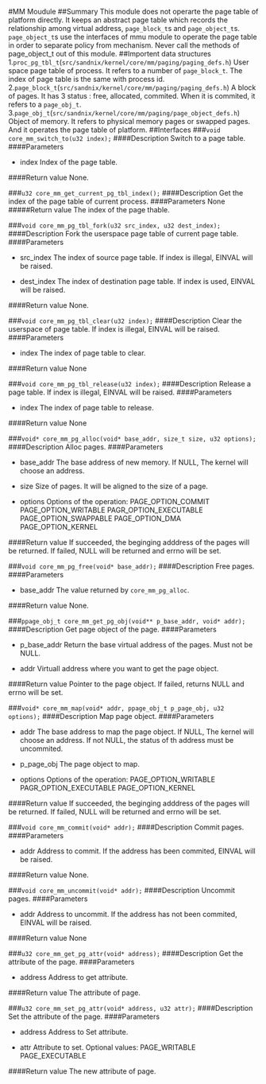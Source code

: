 #MM Moudule
##Summary
This module does not operarte the page table of platform directly. It keeps an abstract page table which records the relationship among virtual address, `page_block_t`s and `page_object_t`s. `page_object_t`s use the interfaces of mmu module to operate the page table in order to separate policy from mechanism.
Never call the methods of page_object_t out of this module.
##Importent data structures
1.`proc_pg_tbl_t`(`src/sandnix/kernel/core/mm/paging/paging_defs.h`)
User space page table of process. It refers to a number of `page_block_t`.
The index of page table is the same with process id.
2.`page_block_t`(`src/sandnix/kernel/core/mm/paging/paging_defs.h`)
A block of pages. It has 3 status : free, allocated, commited. When it is commited, it refers to a `page_obj_t`.
3.`page_obj_t`(`src/sandnix/kernel/core/mm/paging/page_object_defs.h`)
Object of memory. It refers to physical memory pages or swapped pages. And it operates the page table of platform.
##Interfaces
###`void core_mm_switch_to(u32 index);`
####Description
Switch to a page table.
####Parameters
* index
Index of the page table.

####Return value
None.

###`u32 core_mm_get_current_pg_tbl_index();`
####Description
Get the index of the page table of current process.
####Parameters
None
#####Return value
The index of the page thable.

###`void core_mm_pg_tbl_fork(u32 src_index, u32 dest_index);`
####Description
Fork the userspace page table of current page table.
####Parameters
* src_index
The index of source page table. If index is illegal, EINVAL will be raised.

* dest_index
The index of destination page table. If index is used, EINVAL will be raised.

####Return value
None.

###`void core_mm_pg_tbl_clear(u32 index);`
####Description
Clear the userspace of page table. If index is illegal, EINVAL will be raised.
####Parameters
* index
The index of page table to clear.

####Return value
None

###`void core_mm_pg_tbl_release(u32 index);`
####Description
Release a page table. If index is illegal, EINVAL will be raised.
####Parameters
* index
The index of page table to release.

####Return value
None

###`void* core_mm_pg_alloc(void* base_addr, size_t size, u32 options);`
####Description
Alloc pages.
####Parameters
* base_addr
The base address of new memory. If NULL, The kernel will choose an address.

* size
Size of pages. It will be aligned to the size of a page.

* options
Options of the operation:
PAGE_OPTION_COMMIT
PAGE_OPTION_WRITABLE
PAGR_OPTION_EXECUTABLE
PAGE_OPTION_SWAPPABLE
PAGE_OPTION_DMA
PAGE_OPTION_KERNEL

####Return value
If succeeded, the beginging adddress of the pages will be returned.
If failed, NULL will be returned and errno will be set.

###`void core_mm_pg_free(void* base_addr);`
####Description
Free pages.
####Parameters
* base_addr
The value returned by `core_mm_pg_alloc`.

####Return value
None.

###`ppage_obj_t core_mm_get_pg_obj(void** p_base_addr, void* addr);`
####Description
Get page object of the page.
####Parameters
* p_base_addr
Return the base virtual address of the pages. Must not be NULL.

* addr
Virtuall address where you want to get the page object.

####Return value
Pointer to the page object. If failed, returns NULL and errno will be set.

###`void* core_mm_map(void* addr, ppage_obj_t p_page_obj, u32 options);`
####Description
Map page object.
####Parameters
* addr
The base address to map the page object. If NULL, The kernel will choose an address.
If not NULL, the status of th address must be uncommited.

* p_page_obj
The page object to map.

* options
Options of the operation:
PAGE_OPTION_WRITABLE
PAGR_OPTION_EXECUTABLE
PAGE_OPTION_KERNEL

####Return value
If succeeded, the beginging adddress of the pages will be returned.
If failed, NULL will be returned and errno will be set.

###`void core_mm_commit(void* addr);`
####Description
Commit pages.
####Parameters
* addr
Address to commit. If the address has been commited, EINVAL will be raised.

####Return value
None.

###`void core_mm_uncommit(void* addr);`
####Description
Uncommit pages.
####Parameters
* addr
Address to uncommit. If the address has not been commited, EINVAL will be raised.

####Return value
None

###`u32	core_mm_get_pg_attr(void* address);`
####Description
Get the attribute of the page.
####Parameters
* address
Address to get attribute.

####Return value
The attribute of page.

###`u32	core_mm_set_pg_attr(void* address, u32 attr);`
####Description
Set the attribute of the page.
####Parameters
* address
Address to Set attribute.

* attr
Attribute to set.
Optional values:
PAGE_WRITABLE
PAGE_EXECUTABLE

####Return value
The new attribute of page.